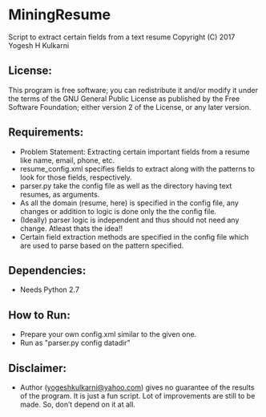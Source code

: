 # MiningResume
Script to extract certain fields from a text resume
Copyright (C) 2017 Yogesh H Kulkarni

## License:
This program is free software; you can redistribute it and/or
modify it under the terms of the GNU General Public License
as published by the Free Software Foundation; either version 2
of the License, or any later version.

## Requirements:
* Problem Statement: Extracting certain important fields from a resume like name, email, phone,  etc.
* resume_config.xml specifies fields to extract along with the patterns to look for those fields, respectively.
* parser.py take the config file as well as the directory having text resumes, as arguments.
* As all the domain (resume, here) is specified in the config file, any changes or addition to logic is done only the the config file. 
* (Ideally) parser logic is independent and thus should not need any change. Atleast thats the idea!!
* Certain field extraction methods are specified in the config file which are used to parse based on the pattern specified.

## Dependencies:
* Needs Python 2.7

## How to Run:
* Prepare your own config.xml similar to the given one. 
* Run as "parser.py config datadir"

## Disclaimer:
* Author (yogeshkulkarni@yahoo.com) gives no guarantee of the results of the program. It is just a fun script. Lot of improvements are still to be made. So, don’t depend on it at all.
